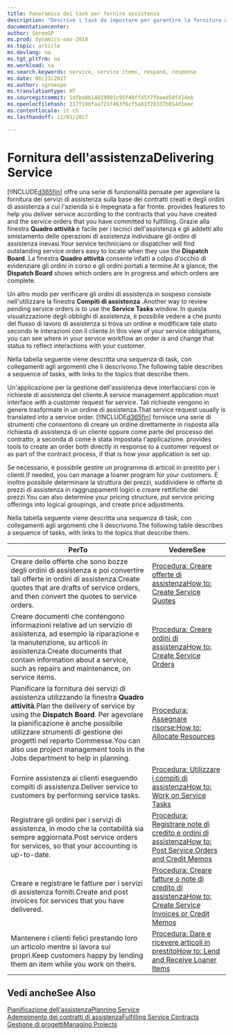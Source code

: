 ```yaml
---
title: Panoramica dei task per fornire assistenza
description: "Descrive i task da impostare per garantire la fornitura di un servizio di qualità e il rispetto degli accordi con i clienti."
documentationcenter: 
author: SorenGP
ms.prod: dynamics-nav-2018
ms.topic: article
ms.devlang: na
ms.tgt_pltfrm: na
ms.workload: na
ms.search.keywords: service, service items, respond, response
ms.date: 08/23/2017
ms.author: sgroespe
ms.translationtype: HT
ms.sourcegitcommit: 1dfba8b14019991c95f40ffd5f7fbaed5df414eb
ms.openlocfilehash: 217f19bfaa721f463f6cf5a81f28337b014d1eec
ms.contentlocale: it-ch
ms.lasthandoff: 12/01/2017

---
```

# <a name="delivering-service"></a><span data-ttu-id="658b2-103">Fornitura dell'assistenza</span><span class="sxs-lookup"><span data-stu-id="658b2-103">Delivering Service</span></span>
[!INCLUDE[d365fin](includes/d365fin_md.md)]<span data-ttu-id="658b2-104"> offre una serie di funzionalità pensate per agevolare la fornitura dei servizi di assistenza sulla base dei contratti creati e degli ordini di assistenza a cui l'azienda si è impegnata a far fronte.</span><span class="sxs-lookup"><span data-stu-id="658b2-104"> provides features to help you deliver service according to the contracts that you have created and the service orders that you have committed to fulfilling.</span></span> <span data-ttu-id="658b2-105">Grazie alla finestra **Quadro attività** è facile per i tecnici dell'assistenza e gli addetti allo smistamento delle operazioni di assistenza individuare gli ordini di assistenza inevasi.</span><span class="sxs-lookup"><span data-stu-id="658b2-105">Your service technicians or dispatcher will find outstanding service orders easy to locate when they use the **Dispatch Board**.</span></span> <span data-ttu-id="658b2-106">La finestra **Quadro attività** consente infatti a colpo d'occhio di evidenziare gli ordini in corso e gli ordini portati a termine.</span><span class="sxs-lookup"><span data-stu-id="658b2-106">At a glance, the **Dispatch Board** shows which orders are in progress and which orders are complete.</span></span>  
  
<span data-ttu-id="658b2-107">Un altro modo per verificare gli ordini di assistenza in sospeso consiste nell'utilizzare la finestra **Compiti di assistenza** .</span><span class="sxs-lookup"><span data-stu-id="658b2-107">Another way to review pending service orders is to use the **Service Tasks** window.</span></span> <span data-ttu-id="658b2-108">In questa visualizzazione degli obblighi di assistenza, è possibile vedere a che punto del flusso di lavoro di assistenza si trova un ordine e modificare tale stato secondo le interazioni con il cliente.</span><span class="sxs-lookup"><span data-stu-id="658b2-108">In this view of your service obligations, you can see where in your service workflow an order is and change that status to reflect interactions with your customer.</span></span>  
  
<span data-ttu-id="658b2-109">Nella tabella seguente viene descritta una sequenza di task, con collegamenti agli argomenti che li descrivono.</span><span class="sxs-lookup"><span data-stu-id="658b2-109">The following table describes a sequence of tasks, with links to the topics that describe them.</span></span>   

<span data-ttu-id="658b2-110">Un'applicazione per la gestione dell'assistenza deve interfacciarsi con le richieste di assistenza del cliente.</span><span class="sxs-lookup"><span data-stu-id="658b2-110">A service management application must interface with a customer request for service.</span></span> <span data-ttu-id="658b2-111">Tali richieste vengono in genere trasformate in un ordine di assistenza.</span><span class="sxs-lookup"><span data-stu-id="658b2-111">That service request usually is translated into a service order.</span></span> [!INCLUDE[d365fin](includes/d365fin_md.md)]<span data-ttu-id="658b2-112"> fornisce una serie di strumenti che consentono di creare un ordine direttamente in risposta alla richiesta di assistenza di un cliente oppure come parte del processo del contratto, a seconda di come è stata impostata l'applicazione.</span><span class="sxs-lookup"><span data-stu-id="658b2-112"> provides tools to create an order both directly in response to a customer request or as part of the contract process, if that is how your application is set up.</span></span>  
  
<span data-ttu-id="658b2-113">Se necessario, è possibile gestire un programma di articoli in prestito per i clienti.</span><span class="sxs-lookup"><span data-stu-id="658b2-113">If needed, you can manage a loaner program for your customers.</span></span> <span data-ttu-id="658b2-114">È inoltre possibile determinare la struttura dei prezzi, suddividere le offerte di prezzi di assistenza in raggruppamenti logici e creare rettifiche dei prezzi.</span><span class="sxs-lookup"><span data-stu-id="658b2-114">You can also determine your pricing structure, put service pricing offerings into logical groupings, and create price adjustments.</span></span>  
  
<span data-ttu-id="658b2-115">Nella tabella seguente viene descritta una sequenza di task, con collegamenti agli argomenti che li descrivono.</span><span class="sxs-lookup"><span data-stu-id="658b2-115">The following table describes a sequence of tasks, with links to the topics that describe them.</span></span>   
  
|<span data-ttu-id="658b2-116">**Per**</span><span class="sxs-lookup"><span data-stu-id="658b2-116">**To**</span></span>|<span data-ttu-id="658b2-117">**Vedere**</span><span class="sxs-lookup"><span data-stu-id="658b2-117">**See**</span></span>|  
|------------|-------------|  
|<span data-ttu-id="658b2-118">Creare delle offerte che sono bozze degli ordini di assistenza e poi convertire tali offerte in ordini di assistenza.</span><span class="sxs-lookup"><span data-stu-id="658b2-118">Create quotes that are drafts of service orders, and then convert the quotes to service orders.</span></span>|[<span data-ttu-id="658b2-119">Procedura: Creare offerte di assistenza</span><span class="sxs-lookup"><span data-stu-id="658b2-119">How to: Create Service Quotes</span></span>](service-how-to-create-service-quotes.md)|
|<span data-ttu-id="658b2-120">Creare documenti che contengono informazioni relative ad un servizio di assistenza, ad esempio la riparazione e la manutenzione, su articoli in assistenza.</span><span class="sxs-lookup"><span data-stu-id="658b2-120">Create documents that contain information about a service, such as repairs and maintenance, on service items.</span></span>|[<span data-ttu-id="658b2-121">Procedura: Creare ordini di assistenza</span><span class="sxs-lookup"><span data-stu-id="658b2-121">How to: Create Service Orders</span></span>](service-how-to-create-service-orders.md)|
|<span data-ttu-id="658b2-122">Pianificare la fornitura dei servizi di assistenza utilizzando la finestra **Quadro attività**.</span><span class="sxs-lookup"><span data-stu-id="658b2-122">Plan the delivery of service by using the **Dispatch Board**.</span></span> <span data-ttu-id="658b2-123">Per agevolare la pianificazione è anche possibile utilizzare strumenti di gestione dei progetti nel reparto Commesse.</span><span class="sxs-lookup"><span data-stu-id="658b2-123">You can also use project management tools in the Jobs department to help in planning.</span></span>|[<span data-ttu-id="658b2-124">Procedura: Assegnare risorse:</span><span class="sxs-lookup"><span data-stu-id="658b2-124">How to: Allocate Resources</span></span>](service-how-to-allocate-resources.md)|  
|<span data-ttu-id="658b2-125">Fornire assistenza ai clienti eseguendo compiti di assistenza.</span><span class="sxs-lookup"><span data-stu-id="658b2-125">Deliver service to customers by performing service tasks.</span></span>|[<span data-ttu-id="658b2-126">Procedura: Utilizzare i compiti di assistenza</span><span class="sxs-lookup"><span data-stu-id="658b2-126">How to: Work on Service Tasks</span></span>](service-how-to-work-on-service-tasks.md)|  
|<span data-ttu-id="658b2-127">Registrare gli ordini per i servizi di assistenza, in modo che la contabilità sia sempre aggiornata.</span><span class="sxs-lookup"><span data-stu-id="658b2-127">Post service orders for services, so that your accounting is up-to-date.</span></span>|[<span data-ttu-id="658b2-128">Procedura: Registrare note di credito e ordini di assistenza</span><span class="sxs-lookup"><span data-stu-id="658b2-128">How to: Post Service Orders and Credit Memos</span></span>](service-how-to-post-service-orders.md)|  
|<span data-ttu-id="658b2-129">Creare e registrare le fatture per i servizi di assistenza forniti.</span><span class="sxs-lookup"><span data-stu-id="658b2-129">Create and post invoices for services that you have delivered.</span></span>|[<span data-ttu-id="658b2-130">Procedura: Creare fatture o note di credito di assistenza</span><span class="sxs-lookup"><span data-stu-id="658b2-130">How to: Create Service Invoices or Credit Memos</span></span>](service-how-create-invoices.md)|  
|<span data-ttu-id="658b2-131">Mantenere i clienti felici prestando loro un articolo mentre si lavora sui propri.</span><span class="sxs-lookup"><span data-stu-id="658b2-131">Keep customers happy by lending them an item while you work on theirs.</span></span>| [<span data-ttu-id="658b2-132">Procedura: Dare e ricevere articoli in prestito</span><span class="sxs-lookup"><span data-stu-id="658b2-132">How to: Lend and Receive Loaner Items</span></span>](service-how-to-lend-receive-loaners.md)|
  
## <a name="see-also"></a><span data-ttu-id="658b2-133">Vedi anche</span><span class="sxs-lookup"><span data-stu-id="658b2-133">See Also</span></span>  
[<span data-ttu-id="658b2-134">Pianificazione dell'assistenza</span><span class="sxs-lookup"><span data-stu-id="658b2-134">Planning Service</span></span>](service-plan-service.md)  
[<span data-ttu-id="658b2-135">Adempimento dei contratti di assistenza</span><span class="sxs-lookup"><span data-stu-id="658b2-135">Fulfilling Service Contracts</span></span>](service-fulfill-service-contracts.md)  
[<span data-ttu-id="658b2-136">Gestione di progetti</span><span class="sxs-lookup"><span data-stu-id="658b2-136">Managing Projects</span></span>](projects-manage-projects.md)  


